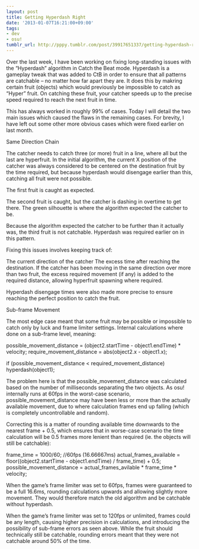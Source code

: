 ```yaml
---
layout: post
title: Getting Hyperdash Right
date: '2013-01-07T16:21:00+09:00'
tags:
- dev
- osu!
tumblr_url: http://pppy.tumblr.com/post/39917651337/getting-hyperdash-right
---
```

Over the last week, I have been working on fixing long-standing issues with the “Hyperdash” algorithm in Catch the Beat mode. Hyperdash is a gameplay tweak that was added to CtB in order to ensure that all patterns are catchable – no matter how far apart they are. It does this by makring certain fruit (objects) which would previously be impossible to catch as “Hyper” fruit. On catching these fruit, your catcher speeds up to the precise speed required to reach the next fruit in time.



This has always worked in roughly 99% of cases. Today I will detail the two main issues which caused the flaws in the remaining cases. For brevity, I have left out some other more obvious cases which were fixed earlier on last month.

Same Direction Chain

The catcher needs to catch three (or more) fruit in a line, where all but the last are hyperfruit. In the initial algorithm, the current X position of the catcher was always considered to be centered on the destination fruit by the time required, but because hyperdash would disengage earlier than this, catching all fruit were not possible.



The first fruit is caught as expected.



The second fruit is caught, but the catcher is dashing in overtime to get there. The green silhouette is where the algorithm expected the catcher to be.



Because the algorithm expected the catcher to be further than it actually was, the third fruit is not catchable. Hyperdash was required earlier on in this pattern.

Fixing this issues involves keeping track of:

The current direction of the catcher
The excess time after reaching the destination.
If the catcher has been moving in the same direction over more than two fruit, the excess required movement (if any) is added to the required distance, allowing hyperfruit spawning where required.

Hyperdash disengage times were also made more precise to ensure reaching the perfect position to catch the fruit.

Sub-frame Movement

The most edge case meant that some fruit may be possible or impossible to catch only by luck and frame limiter settings. Internal calculations where done on a sub-frame level, meaning:

possible_movement_distance = (object2.startTime - object1.endTime) * velocity;
require_movement_distance = abs(object2.x - object1.x);

if (possible_movement_distance < required_movement_distance)
    hyperdash(object1);


The problem here is that the possible_movement_distance was calculated based on the number of milliseconds separating the two objects. As osu! internally runs at 60fps in the worst-case scenario, possible_movement_distance may have been less or more than the actually available movement, due to where calculation frames end up falling (which is completely uncontrollable and random).

Correcting this is a matter of rounding available time downwards to the nearest frame + 0.5, which ensures that in worse-case scenario the time calculation will be 0.5 frames more lenient than required (ie. the objects will still be catchable):

frame_time = 1000/60; //60fps (16.66667ms)
actual_frames_available = floor((object2.startTime - object1.endTime) / frame_time) + 0.5;
possible_movement_distance =  actual_frames_avilable * frame_time * velocity;




When the game’s frame limiter was set to 60fps, frames were guaranteed to be a full 16.6ms, rounding calculations upwards and allowing slightly more movement. They would therefore match the old algorithm and be catchable without hyperdash.



When the game’s frame limiter was set to 120fps or unlimited, frames could be any length, causing higher precision in calculations, and introducing the possibility of sub-frame errors as seen above. While the fruit should technically still be catchable, rounding errors meant that they were not catchable around 50% of the time.
